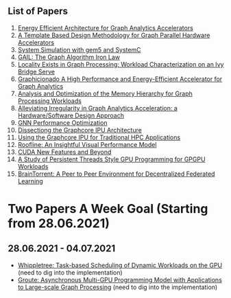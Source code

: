 ## List of Papers

1. [Energy Efficient Architecture for Graph Analytics Accelerators](Energy-Efficient-Architecture-for-Graph-Analytics-Accelerators)
2. [A Template Based Design Methodology for Graph Parallel Hardware Accelerators](A-Template-Based-Design-Methodology-for-Graph-Parallel-Hardware-Accelerators)
3. [System Simulation with gem5 and SystemC](System-Simulation-with-gem5-and-SystemC)
4. [GAIL: The Graph Algorithm Iron Law](The-Graph-Algorithm-Iron-Law)
5. [Locality Exists in Graph Processing: Workload Characterization on an Ivy Bridge Serve](Locality-Exists-In-Graph-Processing)
6. [Graphicionado A High Performance and Energy-Efficient Accelerator for Graph Analytics](Graphicionado-A-High-Performance-and-Energy-Efficient-Accelerator-for-Graph-Analytics)
7. [Analysis and Optimization of the Memory Hierarchy for Graph Processing Workloads](Analysis-and-Optimization-of-the-Memory-Hierarchy-for-Graph-Processing-Workloads)
8. [Alleviating Irregularity in Graph Analytics Acceleration: a Hardware/Software Design Approach](Alleviating-Irregularity-in-Graph-Analytics-Acceleration)
9. [GNN Performance Optimization](GNN-Performance-Optimization)
10. [Dissectiong the Graphcore IPU Architecture](Dissecting-the-Graphcore-IPU-Architecture)
11. [Using the Graphcore IPU for Traditional HPC Applications](Using-the-Graphcore-IPU-for-Traditional-HPC-Applications)
12. [Roofline: An Insightful Visual Performance Model](Roofline-An-Insightful-Visual-Performance-Model)
13. [CUDA New Features and Beyond](CUDA-New-Features-and-Beyond)
14. [A Study of Persistent Threads Style GPU Programming for GPGPU Workloads](A-Study-of-Persistent-Threads-Style-GPU-Programming-for-GPGPU-Workloads)
15. [BrainTorrent: A Peer to Peer Environment for Decentralized Federated Learning](BrainTorrent-A-Peer-to-Peer-Environment-for-Decentralized-Federated-Learning)

# Two Papers A Week Goal (Starting from 28.06.2021)
## 28.06.2021 - 04.07.2021

* [Whippletree: Task-based Scheduling of Dynamic Workloads on the GPU](Whippletree:-Task-based-Scheduling-of-Dynamic-Workloads-on-the-GPU) (need to dig into the implementation)
* [Groute: Asynchronous Multi-GPU Programming Model with Applications to Large-scale Graph Processing](Groute:-Asynchronous-Multi-GPU-Programming-Model-with-Applications-to-Large-scale-Graph-Processing) (need to dig into the implementation)